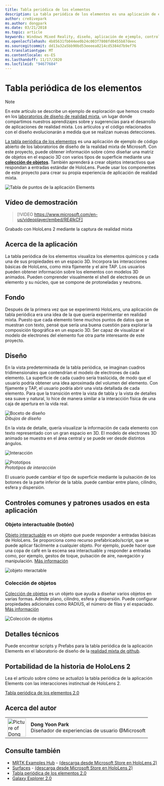 ```yaml
---
title: Tabla periódica de los elementos
description: La tabla periódica de los elementos es una aplicación de ejemplo de código abierto de los laboratorios de diseño de la realidad mixta de Microsoft, donde puede aprender a diseñar una matriz de objetos en el espacio 3D con varios tipos de superficie mediante una colección de objetos.
author: cre8ivepark
ms.author: dongpark
ms.date: 03/21/2018
ms.topic: article
keywords: Windows Mixed Reality, diseño, aplicación de ejemplo, controles, MRTK, kit de herramientas de realidad mixta, Unity, aplicaciones de ejemplo, aplicaciones de ejemplo, código abierto, Microsoft Store, HoloLens, auriculares de realidad mixta, auriculares de realidad mixta de Windows, auriculares de realidad virtual
ms.openlocfilehash: 4b85631fb044ee0b24c003f7808fd0455b87deec
ms.sourcegitcommit: dd13a32a5bb90bd53eeeea8214cd5384d7b9ef76
ms.translationtype: MT
ms.contentlocale: es-ES
ms.lasthandoff: 11/17/2020
ms.locfileid: "94677684"
---
```

# <a name="periodic-table-of-the-elements"></a>Tabla periódica de los elementos

>[!NOTE]
>En este artículo se describe un ejemplo de exploración que hemos creado en los [laboratorios de diseño de realidad mixta](https://github.com/Microsoft/MRDesignLabs_Unity), un lugar donde compartimos nuestros aprendizajes sobre y sugerencias para el desarrollo de aplicaciones de realidad mixta. Los artículos y el código relacionados con el diseño evolucionarán a medida que se realizan nuevas detecciones.

[La tabla periódica de los elementos](https://github.com/Microsoft/MRDesignLabs_Unity_PeriodicTable) es una aplicación de ejemplo de código abierto de los laboratorios de diseño de la realidad mixta de Microsoft. Con este proyecto, puede obtener información sobre cómo diseñar una matriz de objetos en el espacio 3D con varios tipos de superficie mediante una **[colección de objetos](../../design/object-collection.md)**. También aprenderá a crear objetos interactivos que respondan a entradas estándar de HoloLens. Puede usar los componentes de este proyecto para crear su propia experiencia de aplicación de realidad mixta.

![Tabla de puntos de la aplicación Elements](images/640px-periodictable-hero.jpg)

## <a name="demo-video"></a>Vídeo de demostración 
> [!VIDEO https://www.microsoft.com/en-us/videoplayer/embed/RE4IkCF]

Grabado con HoloLens 2 mediante la captura de realidad mixta

## <a name="about-the-app"></a>Acerca de la aplicación

La tabla periódica de los elementos visualiza los elementos químicos y cada una de sus propiedades en un espacio 3D. Incorpora las interacciones básicas de HoloLens, como mira fijamente y el aire TAP. Los usuarios pueden obtener información sobre los elementos con modelos 3D animados. Pueden comprender visualmente el shell de electrones de un elemento y su núcleo, que se compone de protoneladas y neutrons.

## <a name="background"></a>Fondo

Después de la primera vez que se experimentó HoloLens, una aplicación de tabla periódica era una idea de la que quería experimentar en realidad mixta. Puesto que cada elemento tiene muchos puntos de datos que se muestran con texto, pensé que sería una buena cuestión para explorar la composición tipográfica en un espacio 3D. Ser capaz de visualizar el modelo de electrones del elemento fue otra parte interesante de este proyecto.

## <a name="design"></a>Diseño

En la vista predeterminada de la tabla periódica, se imaginan cuadros tridimensionales que contendrían el modelo de electrones de cada elemento. La superficie de cada cuadro sería traslúcida, de modo que el usuario podría obtener una idea aproximada del volumen del elemento. Con fijamente y TAP, el usuario podría abrir una vista detallada de cada elemento. Para que la transición entre la vista de tabla y la vista de detalles sea suave y natural, lo hice de manera similar a la interacción física de una caja de apertura en la vida real.

![Boceto de diseño](images/640px-sketch20170406.jpg)<br>
*Dibujos de diseño*

En la vista de detalle, quería visualizar la información de cada elemento con texto representado con un gran espacio en 3D. El modelo de electrones 3D animado se muestra en el área central y se puede ver desde distintos ángulos.

![Interacción](images/640px-periodictable-interaction.jpg)

![Prototipos](images/640px-periodictable-prototypes.jpg)<br>
*Prototipos de interacción*

El usuario puede cambiar el tipo de superficie mediante la pulsación de los botones de la parte inferior de la tabla. puede cambiar entre plano, cilindro, esfera y dispersión.

## <a name="common-controls-and-patterns-used-in-this-app"></a>Controles comunes y patrones usados en esta aplicación

### <a name="interactable-object-button"></a>Objeto interactuable (botón)

[Objeto interactuable](../../design/interactable-object.md) es un objeto que puede responder a entradas básicas de HoloLens. Se proporciona como recurso prefabricado/script, que se puede aplicar fácilmente a cualquier objeto. Por ejemplo, puede hacer que una copa de café en la escena sea interactuable y responder a entradas como, por ejemplo, gestos de toque, pulsación de aire, navegación y manipulación. [Más información](../../design/interactable-object.md)

![objeto nteractable](images/640px-periodictable-interactableobject.jpg)

### <a name="object-collection"></a>Colección de objetos

[Colección de objetos](../../design/object-collection.md) es un objeto que ayuda a diseñar varios objetos en varias formas. Admite plano, cilindro, esfera y dispersión. Puede configurar propiedades adicionales como RADIUS, el número de filas y el espaciado. [Más información](../../design/object-collection.md)

![Colección de objetos](images/640px-periodictable-collections.jpg)

## <a name="technical-details"></a>Detalles técnicos

Puede encontrar scripts y Prefabs para la tabla periódica de la aplicación Elements en el laboratorio de diseño de la [realidad mixta de github](https://github.com/Microsoft/MRDesignLabs_Unity_PeriodicTable).

## <a name="porting-story-for-hololens-2"></a>Portabilidad de la historia de HoloLens 2

Lea el artículo sobre cómo se actualizó la tabla periódica de la aplicación Elements con las interacciones instinctual de HoloLens 2.

[Tabla periódica de los elementos 2.0](https://medium.com/@dongyoonpark/bringing-the-periodic-table-of-the-elements-app-to-hololens-2-with-mrtk-v2-a6e3d8362158)




## <a name="about-the-author"></a>Acerca del autor

<table style="border-collapse:collapse" padding-left="0px">
<tr>
<td style="border-style: none" width="60px"><img alt="Picture of Dong Yoon Park" width="60" height="60" src="images/dongyoonpark.jpg"></td>
<td style="border-style: none"><b>Dong Yoon Park</b><br>Diseñador de experiencias de usuario @Microsoft</td>
</tr>
</table>

## <a name="see-also"></a>Consulte también

* [MRTK Examples Hub](https://microsoft.github.io/MixedRealityToolkit-Unity/Documentation/README_ExampleHub.html) - [(descarga desde Microsoft Store en HoloLens 2)](https://www.microsoft.com/en-us/p/mrtk-examples-hub/9mv8c39l2sj4)
* [Surfaces](sampleapp-surfaces.md) - [(descarga desde Microsoft Store en HoloLens 2)](https://www.microsoft.com/en-us/p/surfaces/9nvkpv3sk3x0)
* [Tabla periódica de los elementos 2.0](https://medium.com/@dongyoonpark/bringing-the-periodic-table-of-the-elements-app-to-hololens-2-with-mrtk-v2-a6e3d8362158)
* [Galaxy Explorer 2.0](galaxy-explorer-update.md)